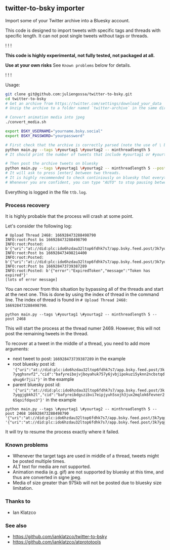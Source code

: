 ## twitter-to-bsky importer

Import some of your Twitter archive into a Bluesky account.

This code is designed to import tweets with specific tags and threads with specific length.
It can not post single tweets without tags or threads.

!
!
!

**This code is highly experimental, not fully tested, not packaged at all.**

**Use at your own risks**
See `Known problems` below for details.


!
!
!

Usage:

```bash
git clone git@github.com:juliengossa/twitter-to-bsky.git
cd twitter-to-bsky
# Get an archive from https://twitter.com/settings/download_your_data
# Unzip the archive to a folder named `twitter-archive` in the same directory as main.py

# Convert animation media into jpeg
./convert_media.sh

export BSKY_USERNAME="yourname.bsky.social"
export BSKY_PASSWORD="yourpassword"

# First check that the archive is correctly parsed (note the use of \ before #)
python main.py --tags \#yourtag1 \#yourtag2 -- minthreadlength 5
# It should print the number of tweets that include #yourtag1 or #yourtag2, and threads that are at least 5 tweets long

# Then post the archive tweets on bluesky
python main.py --tags \#yourtag1 \#yourtag2 -- minthreadlength 5 --post
# It will ask to press [enter] between two threads.
# It is highly recommended to check continiously on bluesky that everything is ok.
# Whenever you are confident, you can type "AUTO" to stop pausing between posts.
```

Everything is logged in the file `ttb.log`.

### Process recovery

It is highly probable that the process will crash at some point.

Let's consider the following log:
```
# Upload Thread 2468: 166928473288498790
INFO:root:Post bs 166928473288498790
INFO:root:Posted: b'{"uri":"at://did:plc:ido6hzdau32ltop6fdhk7s7/app.bsky.feed.post/3k7yqghsnvf2","cid":"bafyreibojvjboyahuk757y6jvbjipokuzi5yknn2ncbstqdqkug6r7jii"}'
INFO:root:Post bs 166928473498214400
INFO:root:Posted: b'{"uri":"at://did:plc:ido6hzdau32ltop6fdhk7s7/app.bsky.feed.post/3k7yqgjgbkh2","cid":"bafyreibdgszibvi7eipjyuh5sojh3jux2mqlok6fevner265qoifdqvo3"}'
INFO:root:Post bs 166928473739387289
INFO:root:Posted: b'{"error":"ExpiredToken","message":"Token has expired"}'
[lots of error message]
```

You can recover from this situation by bypassing all of the threads and start at
the next one. This is done by using the index of thread in the command line.
The index of thread is found in `# Upload Thread 2468: 166928473288498790`.

```
python main.py --tags \#yourtag1 \#yourtag2 -- minthreadlength 5 --post 2468
```

This will start the process at the thread numer 2469.
However, this will not post the remaining tweets in the thread.

To recover at a tweet in the middle of a thread, you need to add more arguments:

- next tweet to post: `166928473739387289` in the example
- root bluesky post id: `'{"uri":"at://did:plc:ido6hzdau32ltop6fdhk7s7/app.bsky.feed.post/3k7yqghsnvf2","cid":"bafyreibojvjboyahuk757y6jvbjipokuzi5yknn2ncbstqdqkug6r7jii"}'` in the example
- parent bluesky post id: `'{"uri":"at://did:plc:ido6hzdau32ltop6fdhk7s7/app.bsky.feed.post/3k7yqgjgbkh2l","cid":"bafyreibdgszibvi7eipjyuh5sojh3jux2mqlok6fevner265qoifdqvo3"}'` in the example

```
python main.py --tags \#yourtag1 \#yourtag2 -- minthreadlength 5 --post 2468 166928473288498790 '{"uri":"at://did:plc:ido6hzdau32ltop6fdhk7s7/app.bsky.feed.post/3k7yqghsnvf2","cid":"bafyreibojvjboyahuk757y6jvbjipokuzi5yknn2ncbstqdqkug6r7jii"}' '{"uri":"at://did:plc:ido6hzdau32ltop6fdhk7s7/app.bsky.feed.post/3k7yqgjgbkh2","cid":"bafyreibdgszibvi7eipjyuh5sojh3jux2mqlok6fevner265qoifdqvo3"}'
```

It will try to resume the process exactly where it failed.

### Known problems

- Whenever the target tags are used in middle of a thread, tweets might be posted multiple times.
- ALT text for media are not supported.
- Animation media (e.g. gif) are not supported by bluesky at this time, and thus are converted in signe jpeg.
- Media of size greater than 975kb will not be posted due to bluesky size limitation.

### Thanks to

- Ian Klatzco

### See also

- https://github.com/ianklatzco/twitter-to-bsky
- https://github.com/ianklatzco/atprototools
